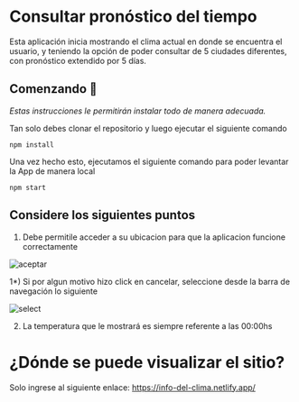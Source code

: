 # Consultar pronóstico del tiempo

Esta aplicación inicia mostrando el clima actual en donde se encuentra el usuario, y teniendo la opción de poder consultar de 5 ciudades diferentes, con pronóstico extendido por 5 días. 
## Comenzando 🚀

_Estas instrucciones le permitirán instalar todo de manera adecuada._

Tan solo debes clonar el repositorio y luego ejecutar el siguiente comando

```
npm install
```

Una vez hecho esto, ejecutamos el siguiente comando para poder levantar la App de manera local

```
npm start
```
## Considere los siguientes puntos

1) Debe permitile acceder a su ubicacion para que la aplicacion funcione correctamente
<p>
    <img src="https://i.ibb.co/1rp1tBS/aceptar.png" alt="aceptar" border="0">
</p>

1*) Si por algun motivo hizo click en cancelar, seleccione desde la barra de navegación lo siguiente

<p>
    <img src="https://i.ibb.co/0GfF1Mx/select.png" alt="select" border="0">
</p>

2) La temperatura que le mostrará es siempre referente a las 00:00hs
# ¿Dónde se puede visualizar el sitio?

Solo ingrese al siguiente enlace:
https://info-del-clima.netlify.app/

